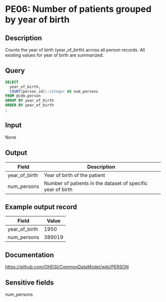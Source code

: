 <!---
Group:person
Name:PE06 Number of patients grouped by year of birth
Author:Patrick Ryan
CDM Version:5.0
-->

# PE06: Number of patients grouped by year of birth

## Description
Counts the year of birth (year_of_birth) across all person records. All existing values for year of birth are summarized.

## Query
```sql
SELECT
  year_of_birth,
  COUNT(person_id)::integer AS num_persons
FROM @cdm.person
GROUP BY year_of_birth
ORDER BY year_of_birth
;
```

## Input

None

## Output

|  Field |  Description |
| --- | --- |
|  year_of_birth |  Year of birth of the patient |
|  num_persons |  Number of patients in the dataset of specific year of birth |

## Example output record

| Field |  Value |
| --- | --- |
|  year_of_birth |  1950 |
|  num_persons |  389019 |

## Documentation
https://github.com/OHDSI/CommonDataModel/wiki/PERSON


## Sensitive fields
num_persons

